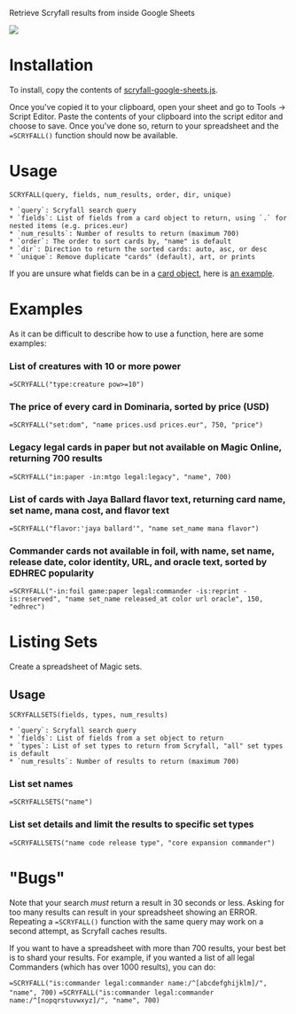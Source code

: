 Retrieve Scryfall results from inside Google Sheets

![](example_output.png)

# Installation

To install, copy the contents of [scryfall-google-sheets.js](https://raw.githubusercontent.com/scryfall/google-sheets/main/scryfall-google-sheets.js).

Once you've copied it to your clipboard, open your sheet and go to Tools -> Script Editor. Paste the contents of
your clipboard into the script editor and choose to save. Once you've done so, return to your spreadsheet
and the `=SCRYFALL()` function should now be available.

# Usage

```
SCRYFALL(query, fields, num_results, order, dir, unique)

* `query`: Scryfall search query
* `fields`: List of fields from a card object to return, using `.` for nested items (e.g. prices.eur)
* `num_results`: Number of results to return (maximum 700)
* `order`: The order to sort cards by, "name" is default
* `dir`: Direction to return the sorted cards: auto, asc, or desc
* `unique`: Remove duplicate "cards" (default), art, or prints
```

If you are unsure what fields can be in a [card object](https://scryfall.com/docs/api/cards), here is [an example](https://api.scryfall.com/cards/4dcdcad5-e4fb-480e-984f-1ac5cdc986b9?format=json&pretty=true).

# Examples

As it can be difficult to describe how to use a function, here are some examples:

### List of creatures with 10 or more power
`=SCRYFALL("type:creature pow>=10")`

### The price of every card in Dominaria, sorted by price (USD)
`=SCRYFALL("set:dom", "name prices.usd prices.eur", 750, "price")`

### Legacy legal cards in paper but not available on Magic Online, returning 700 results
`=SCRYFALL("in:paper -in:mtgo legal:legacy", "name", 700)`

### List of cards with Jaya Ballard flavor text, returning card name, set name, mana cost, and flavor text
`=SCRYFALL("flavor:'jaya ballard'", "name set_name mana flavor")`

### Commander cards not available in foil, with name, set name, release date, color identity, URL, and oracle text, sorted by EDHREC popularity
`=SCRYFALL("-in:foil game:paper legal:commander -is:reprint -is:reserved", "name set_name released_at color url oracle", 150, "edhrec")`

# Listing Sets

Create a spreadsheet of Magic sets.

## Usage

```
SCRYFALLSETS(fields, types, num_results)

* `query`: Scryfall search query
* `fields`: List of fields from a set object to return
* `types`: List of set types to return from Scryfall, "all" set types is default
* `num_results`: Number of results to return (maximum 700)
```

### List set names
`=SCRYFALLSETS("name")`

### List set details and limit the results to specific set types
`=SCRYFALLSETS("name code release type", "core expansion commander")`

# "Bugs"

Note that your search *must* return a result in 30 seconds or less. Asking for too many results can result in 
your spreadsheet showing an ERROR. Repeating a `=SCRYFALL()` function with the same query may work on a second
attempt, as Scryfall caches results.

If you want to have a spreadsheet with more than 700 results, your best bet is to shard your results. For example,
if you wanted a list of all legal Commanders (which has over 1000 results), you can do:

`=SCRYFALL("is:commander legal:commander name:/^[abcdefghijklm]/", "name", 700)`
`=SCRYFALL("is:commander legal:commander name:/^[nopqrstuvwxyz]/", "name", 700)`